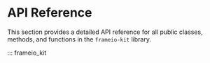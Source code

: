 # API Reference

This section provides a detailed API reference for all public classes, methods, and functions in the `frameio-kit` library.

::: frameio_kit